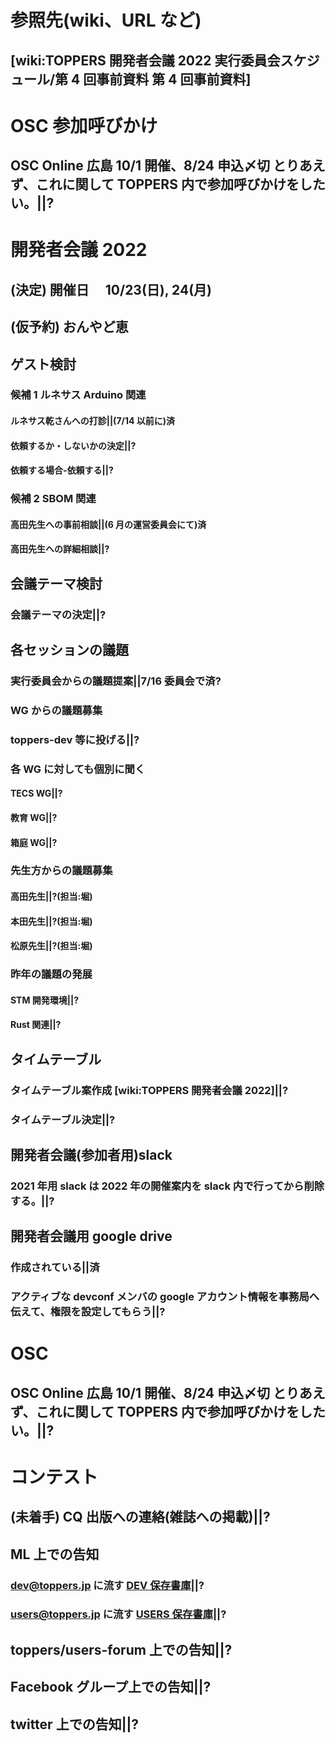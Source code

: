 # 参照先(wiki、URL など)

## [wiki:TOPPERS 開発者会議 2022 実行委員会スケジュール/第 4 回事前資料 第 4 回事前資料]

# OSC 参加呼びかけ

## OSC Online 広島 10/1 開催、8/24 申込〆切 とりあえず、これに関して TOPPERS 内で参加呼びかけをしたい。||?

# 開発者会議 2022

## (決定) 開催日　 10/23(日), 24(月)

## (仮予約) おんやど恵

## ゲスト検討

### 候補 1 ルネサス Arduino 関連

#### ルネサス乾さんへの打診||(7/14 以前に)済

#### 依頼するか・しないかの決定||?

#### 依頼する場合-依頼する||?

### 候補 2 SBOM 関連

#### 高田先生への事前相談||(6 月の運営委員会にて)済

#### 高田先生への詳細相談||?

## 会議テーマ検討

### 会議テーマの決定||?

## 各セッションの議題

### 実行委員会からの議題提案||7/16 委員会で済?

### WG からの議題募集

### toppers-dev 等に投げる||?

### 各 WG に対しても個別に聞く

#### TECS WG||?

#### 教育 WG||?

#### 箱庭 WG||?

### 先生方からの議題募集

#### 高田先生||?(担当:堀)

#### 本田先生||?(担当:堀)

#### 松原先生||?(担当:堀)

### 昨年の議題の発展

#### STM 開発環境||?

#### Rust 関連||?

## タイムテーブル

### タイムテーブル案作成 [wiki:TOPPERS 開発者会議 2022]||?

### タイムテーブル決定||?

## 開発者会議(参加者用)slack

### 2021 年用 slack は 2022 年の開催案内を slack 内で行ってから削除する。||?

## 開発者会議用 google drive

### 作成されている||済

### アクティブな devconf メンバの google アカウント情報を事務局へ伝えて、権限を設定してもらう||?

# OSC

## OSC Online 広島 10/1 開催、8/24 申込〆切 とりあえず、これに関して TOPPERS 内で参加呼びかけをしたい。||?

# コンテスト

## (未着手) CQ 出版への連絡(雑誌への掲載)||?

## ML 上での告知

### dev@toppers.jp に流す [DEV 保存書庫](https://www.toppers.jp/MEMBERS/TOPPERS-DEV/index.html)||?

### users@toppers.jp に流す [USERS 保存書庫](https://www.toppers.jp/TOPPERS-USERS-mailman/index.html)||?

## toppers/users-forum 上での告知||?

## Facebook グループ上での告知||?

## twitter 上での告知||?
